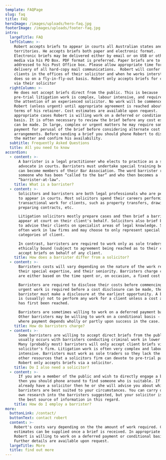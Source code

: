 ```yaml
---
template: FAQPage
slug: faq
title: FAQ
heroImage: /images/uploads/hero-faq.jpg
footerImage: /images/uploads/footer-faq.jpg
intro:
  largeTitle: FAQ
  leftColumn: >-
    Robert accepts briefs to appear in courts all Australian states and
    territories. He accepts briefs both paper and electronic format.
    Electronic briefs may be delivered either by email or on USB or other
    media via his PO Box. PDF format is preferred. Paper briefs are to be
    addressed to his Post Office box. Please allow appropriate time for
    delivery of all hard-copy mail communications.  Robert will confer with
    clients in the offices of their solicitor and when he works interstate
    does so on a fly-in-fly-out basis. Robert only accepts briefs for clients
    via their solicitor
  rightColumn: >-
    He does not accept briefs direct from the public. This is because
    pre-trial litigation work is complex, labour intensive, and requires the
    the attention of an experienced solicitor. No work will be commenced by
    Robert (unless urgent) until appropriate agreement is reached about the
    terms of his retainer. Cost estimates are available upon request.  In
    appropriate cases Robert is willing work on a deferred or conditional
    basis. It is often necessary to review the brief before any cost estimate
    can be made. In large, complex or urgent matters he may require some
    payment for perusal of the brief before considering alternate cost
    arrangements. Before sending a brief you should phone Robert to discuss
    the matter and confirm his availability.
  subtitle: Frequently Asked Questions
  title: All you need to know
accordion:
  - content: >-
      A barrister is a legal practitioner who elects to practice as a specialist
      advocate in courts. Barristers must undertake special training before they
      can become members of their Bar Association. The word barrister refers to
      someone who has been “called to the bar” and who then becomes a
      “barrister-at-law".
    title: What is a barrister?
  - content: >-
      Solicitors and barristers are both legal professionals who are permitted
      to appear in courts. Most solicitors spend their careers performing
      transactional work for clients, such as property transfers, drawing wills,
      preparing contracts, etc.

      Litigation solicitors mostly prepare cases and then brief a barrister to
      appear at court on their client's behalf. Solicitors also brief barristers
      to advise their clients on specialist areas of legal knowledge. Solicitors
      often work in law firms and may choose to only represent special
      categories of client.

      In contrast, barristers are required to work only as sole traders and are
      ethically bound (subject to agreement being reached as to their costs) to
      accept briefs on behalf of any client.
    title: How does a barrister differ from a solicitor?
  - content: >-
      Barristers costs will vary depending on the nature of the work required,
      their special expertise, and their seniority. Barristers charge costs that
      are either based on the time spent or, on occasion, a fixed cost on brief.

      Barristers are required to disclose their costs before commencing work. If
      urgent work is required before a cost disclosure can be made, then the
      barrister must make a disclosure at the earliest opportunity. A barrister
      is (usually) not to perform any work for a client unless a cost agreement
      has first been reached.

      Barristers are sometimes willing to work on a deferred payment basis.
      Other barristers may be willing to work on a conditional basis - that is -
      where payment depends wholly or partly upon success in the case.
    title: How do barristers charge?
  - content: >-
      Some barristers are willing to accept direct briefs from the public. This
      usually occurs with barristers conducting criminal work in lower courts.
      Many (probably most) barristers will only accept client briefs via a
      solicitor's firm. Litigation work is often very complex and labour
      intensive. Barristers must work as sole traders so they lack the human and
      other resources that a solicitors firm can devote to pre-trial paperwork.
      Robert only accepts briefs via a solicitor.
    title: Do I also need a solicitor?
  - content: >-
      If you are a member of the public and wish to directly engage a barrister
      then you should phone around to find someone who is suitable. If you
      already have a solicitor then he or she will advise you about which
      barristers are best suited to your circumstances. You can carry out your
      own research into the barristers suggested, but your solicitor is often
      the best source of information in this regard.
    title: How do I employ a barrister?
more:
  buttonLink: /contact/
  buttonText: contact robert
  content: >-
    Robert's costs vary depending on the the amount of work required. Cost
    estimates can be supplied once a brief is received. In appropriate cases
    Robert is willing to work on a deferred payment or conditional basis.
    Further details are available upon request.
  largeTitle: More
  title: find out more
---
```

